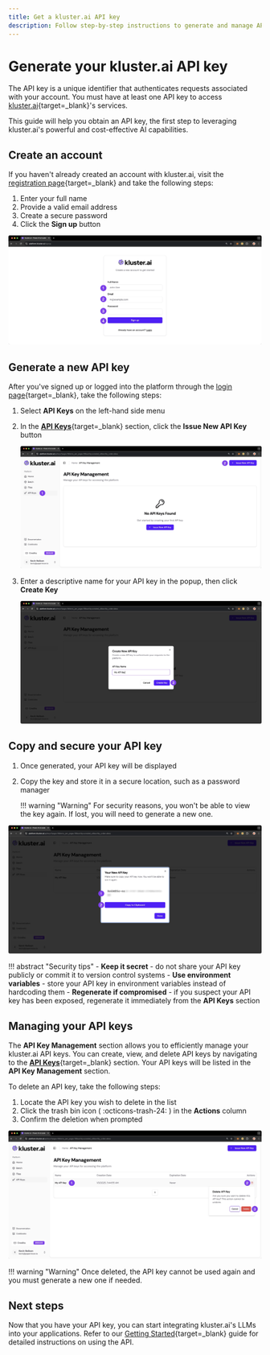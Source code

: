 ```yaml
---
title: Get a kluster.ai API key
description: Follow step-by-step instructions to generate and manage API keys, enabling secure access to kluster's services and seamless integration with your applications.
---
```


# Generate your kluster.ai API key

The API key is a unique identifier that authenticates requests associated with your account. You must have at least one API key to access [kluster.ai](https://www.kluster.ai/){target=\_blank}'s services.

This guide will help you obtain an API key, the first step to leveraging kluster.ai's powerful and cost-effective AI capabilities.

## Create an account

If you haven't already created an account with kluster.ai, visit the [registration page](https://platform.kluster.ai/signup){target=\_blank} and take the following steps:

1. Enter your full name
2. Provide a valid email address
3. Create a secure password
4. Click the **Sign up** button

![Signup Page](/images/get-started/get-api-key/get-api-key-1.webp)

## Generate a new API key

After you've signed up or logged into the platform through the [login page](https://platform.kluster.ai/login){target=\_blank}, take the following steps:

1. Select **API Keys** on the left-hand side menu
2. In the [**API Keys**](https://platform.kluster.ai/apikeys){target=\_blank} section, click the **Issue New API Key** button

    ![Issue New API Key](/images/get-started/get-api-key/get-api-key-2.webp)

3. Enter a descriptive name for your API key in the popup, then click **Create Key**

    ![Generate API Key](/images/get-started/get-api-key/get-api-key-3.webp)

## Copy and secure your API key

1. Once generated, your API key will be displayed
2. Copy the key and store it in a secure location, such as a password manager

    !!! warning "Warning"
        For security reasons, you won't be able to view the key again. If lost, you will need to generate a new one.

![Copy API key](/images/get-started/get-api-key/get-api-key-4.webp)

!!! abstract "Security tips"
    - **Keep it secret** - do not share your API key publicly or commit it to version control systems
    - **Use environment variables** - store your API key in environment variables instead of hardcoding them
    - **Regenerate if compromised** - if you suspect your API key has been exposed, regenerate it immediately from the **API Keys** section

## Managing your API keys

The **API Key Management** section allows you to efficiently manage your kluster.ai API keys. You can create, view, and delete API keys by navigating to the [**API Keys**](https://platform.kluster.ai/apikeys){target=\_blank} section. Your API keys will be listed in the **API Key Management** section.

To delete an API key, take the following steps:

1. Locate the API key you wish to delete in the list
2. Click the trash bin icon ( :octicons-trash-24: ) in the **Actions** column
3. Confirm the deletion when prompted

![Delete API key](/images/get-started/get-api-key/get-api-key-5.webp)

!!! warning "Warning"
    Once deleted, the API key cannot be used again and you must generate a new one if needed.

## Next steps

Now that you have your API key, you can start integrating kluster.ai's LLMs into your applications. Refer to our [Getting Started](/get-started/start-building/setup/){target=\_blank} guide for detailed instructions on using the API.
